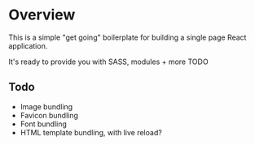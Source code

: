 # Overview
This is a simple "get going" boilerplate for building a single page React application.

It's ready to provide you with SASS, modules + more TODO

## Todo
- Image bundling
- Favicon bundling
- Font bundling
- HTML template bundling, with live reload?